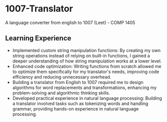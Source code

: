 # 1007-Translator

A language converter from english to 1007 (Leet) - COMP 1405

## Learning Experience

- Implemented custom string manipulation functions: By creating my own string operations instead of relying on built-in functions, I gained a deeper understanding of how string manipulation works at a lower level.
- Enhanced code optimization: Writing functions from scratch allowed me to optimize them specifically for my translator's needs, improving code efficiency and reducing unnecessary overhead.
- Building a translator from English to 1007 required me to design algorithms for word replacements and transformations, enhancing my problem-solving and algorithmic thinking skills.
- Developed practical experience in natural language processing: Building a translator involved tasks such as tokenizing words and handling grammar, providing hands-on experience in natural language processing.

